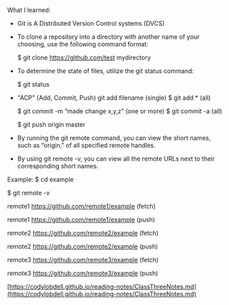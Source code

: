 What I learned:

 - Git is A Distributed Version Control systems (DVCS)
   
 - To clone a repository into a directory with another name of your choosing, use the following command format:

     $ git clone https://github.com/test mydirectory

 - To determine the state of files, utilize the git status command:

     $ git status

 - "ACP" (Add, Commit, Push)
    git add filename  (single) 
    $ git add *       (all)
    
    $ git commit -m “made change x,y,z”  (one or more)
    $ git commit -a   (all)

    $ git push origin master

 - By running the git remote command, you can view the short names, such as “origin,” of all specified remote handles.
   
 - By using git remote -v, you can view all the remote URLs next to their corresponding short names.

 Example:
   $ cd example

   $ git remote -v

   remote1 https://github.com/remote1/example (fetch)

   remote1 https://github.com/remote1/example (push)

   remote2 https://github.com/remote2/example (fetch)

   remote2 https://github.com/remote2/example (push)

   remote3 https://github.com/remote3/example (fetch)

   remote3 https://github.com/remote3/example (push)
   
   
  [https://codylobdell.github.io/reading-notes/ClassThreeNotes.md](https://codylobdell.github.io/reading-notes/ClassThreeNotes.md)

